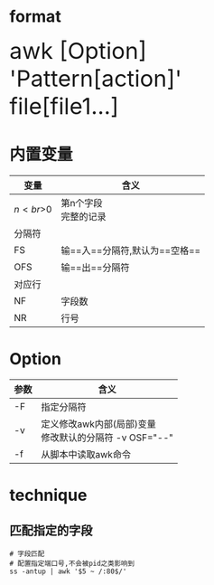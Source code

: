# format
<span style="font-size:40px">awk [Option] 'Pattern[action]' file[file1...]</span>
# 内置变量

| 变量       | 含义                  |
| -------- | ------------------- |
| $n<br>$0 | 第n个字段<br>完整的记录      |
| 分隔符      |                     |
| FS       | 输==入==分隔符,默认为==空格== |
| OFS      | 输==出==分隔符           |
| 对应行      |                     |
| NF       | 字段数                 |
| NR       | 行号                  |
# Option
| 参数  | 含义                                      |
| --- | --------------------------------------- |
| -F  | 指定分隔符                                   |
| -v  | 定义修改awk内部(局部)变量<br>修改默认的分隔符 -v OSF="--" |
| -f  | 从脚本中读取awk命令                             |
# technique
## 匹配指定的字段
```shell
# 字段匹配
# 配置指定端口号,不会被pid之类影响到
ss -antup | awk '$5 ~ /:80$/'
```